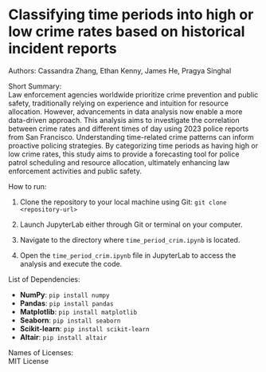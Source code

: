 # Classifying time periods into high or low crime rates based on historical incident reports

Authors: Cassandra Zhang, Ethan Kenny, James He, Pragya Singhal

Short Summary: \
Law enforcement agencies worldwide prioritize crime prevention and public safety, traditionally relying on experience and intuition for resource allocation. However, advancements in data analysis now enable a more data-driven approach. This analysis aims to investigate the correlation between crime rates and different times of day using 2023 police reports from San Francisco. Understanding time-related crime patterns can inform proactive policing strategies. By categorizing time periods as having high or low crime rates, this study aims to provide a forecasting tool for police patrol scheduling and resource allocation, ultimately enhancing law enforcement activities and public safety.

How to run:

1. Clone the repository to your local machine using Git:
`git clone <repository-url>`
3. Launch JupyterLab either through Git or terminal on your computer.

4. Navigate to the directory where `time_period_crim.ipynb` is located.

5. Open the `time_period_crim.ipynb` file in JupyterLab to access the analysis and execute the code.


List of Dependencies: 
- **NumPy**: `pip install numpy`
- **Pandas**: `pip install pandas`
- **Matplotlib**: `pip install matplotlib`
- **Seaborn**: `pip install seaborn`
- **Scikit-learn**: `pip install scikit-learn`
- **Altair**: `pip install altair`

Names of Licenses: \
MIT License
